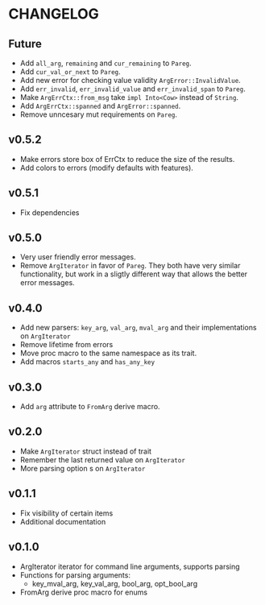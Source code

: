 # CHANGELOG

## Future
- Add `all_arg`, `remaining` and `cur_remaining` to `Pareg`.
- Add `cur_val_or_next` to `Pareg`.
- Add new error for checking value validity `ArgError::InvalidValue`.
- Add `err_invalid`, `err_invalid_value` and `err_invalid_span` to `Pareg`.
- Make `ArgErrCtx::from_msg` take `impl Into<Cow>` instead of `String`.
- Add `ArgErrCtx::spanned` and `ArgError::spanned`.
- Remove unncesary mut requirements on `Pareg`.

## v0.5.2
- Make errors store box of ErrCtx to reduce the size of the results.
- Add colors to errors (modify defaults with features).

## v0.5.1
- Fix dependencies

## v0.5.0
- Very user friendly error messages.
- Remove `ArgIterator` in favor of `Pareg`. They both have very similar
  functionality, but work in a sligtly different way that allows the better
  error messages.

## v0.4.0
- Add new parsers: `key_arg`, `val_arg`, `mval_arg` and their implementations
  on `ArgIterator`
- Remove lifetime from errors
- Move proc macro to the same namespace as its trait.
- Add macros `starts_any` and `has_any_key`

## v0.3.0
- Add `arg` attribute to `FromArg` derive macro.

## v0.2.0
- Make `ArgIterator` struct instead of trait
- Remember the last returned value on `ArgIterator`
- More parsing option s on `ArgIterator`

## v0.1.1
- Fix visibility of certain items
- Additional documentation

## v0.1.0
- ArgIterator iterator for command line arguments, supports parsing
- Functions for parsing arguments:
    - key_mval_arg, key_val_arg, bool_arg, opt_bool_arg
- FromArg derive proc macro for enums
